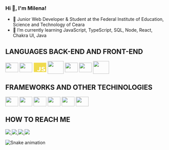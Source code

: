 ### Hi 👋, I'm Milena!


- 🔭 Junior Web Developer & Student at the Federal Institute of Education, Science and Technology of Ceara
- 🌱 I’m currently learning JavaScript, TypeScript, SQL, Node, React, Chakra UI, Java


## LANGUAGES BACK-END AND FRONT-END
<div>
  <img align = "center" height = "30" width = "40" src="https://cdn.jsdelivr.net/gh/devicons/devicon/icons/python/python-original.svg" />
  <img align = "center" height = "30" width = "40" src="https://cdn.jsdelivr.net/gh/devicons/devicon/icons/c/c-original.svg" />
  <img align = "center" height = "30" width = "40" src="https://raw.githubusercontent.com/devicons/devicon/master/icons/javascript/javascript-plain.svg">
  <img align = "center" height = "40" width = "50" src="https://img.icons8.com/fluency/48/000000/typescript.svg"/>
  <img align = "center" height = "30" width = "40" src="https://cdn.jsdelivr.net/gh/devicons/devicon/icons/html5/html5-original.svg" />
  <img align = "center" height = "30" width = "40" src="https://cdn.jsdelivr.net/gh/devicons/devicon/icons/css3/css3-original.svg" />
  <img align = "center" height = "40" width = "50" src="https://img.icons8.com/color/96/000000/sass.svg"/>
</div>

## FRAMEWORKS AND OTHER TECHINOLOGIES
<div>
  <img align = "center" height = "30" width = "40" src="https://cdn.jsdelivr.net/gh/devicons/devicon/icons/flask/flask-original.svg" />
  <img align = "center" height = "30" width = "40" src="https://cdn.jsdelivr.net/gh/devicons/devicon/icons/bootstrap/bootstrap-plain-wordmark.svg" />
  <img align = "center" height = "30" width = "40" src="https://cdn.jsdelivr.net/gh/devicons/devicon/icons/trello/trello-plain-wordmark.svg" />
  <img align = "center" height = "30" width = "40" src="https://img.icons8.com/ios-filled/50/000000/django.png"/>
  <img align = "center" height = "30" width = "40" src="https://img.icons8.com/color/96/000000/chakra-ui.svg"/>
  <img align = "center" height = "30" width = "40" src="https://img.icons8.com/external-tal-revivo-color-tal-revivo/24/000000/external-jest-can-collect-code-coverage-information-from-entire-projects-logo-color-tal-revivo.png"/>
  
</div>

## HOW TO REACH ME
<div>
  <a href="https://discord.com/channels/Milena Costa#3625" target="_blank">
    <img src="https://img.shields.io/badge/Discord-7289DA?style=for-the-badge&logo=discord&logoColor=white" target="_blank">
  </a>
  <a href="https://instagram.com/milena.costa__" target="_blank">
    <img src="https://img.shields.io/badge/-Instagram-%23E4405F?style=for-the-badge&logo=instagram&logoColor=white" target="_blank">
  </a>
  <a href="https://www.linkedin.com/in/milena-gondim-costa-269a0b233/" target="_blank">
    <img src="https://img.shields.io/badge/-LinkedIn-%230077B5?style=for-the-badge&logo=linkedin&logoColor=white" target="_blank">
  </a>
  <a href="mailto:milena.gondim.costa@gmail.com">
    <img src="https://img.shields.io/badge/-Gmail-%23333?style=for-the-badge&logo=gmail&logoColor=white" target="_blank">
  </a>
</div>

![Snake animation](https://github.com/Milenacosta08/Milenacosta08/blob/output/github-contribution-grid-snake.svg)
